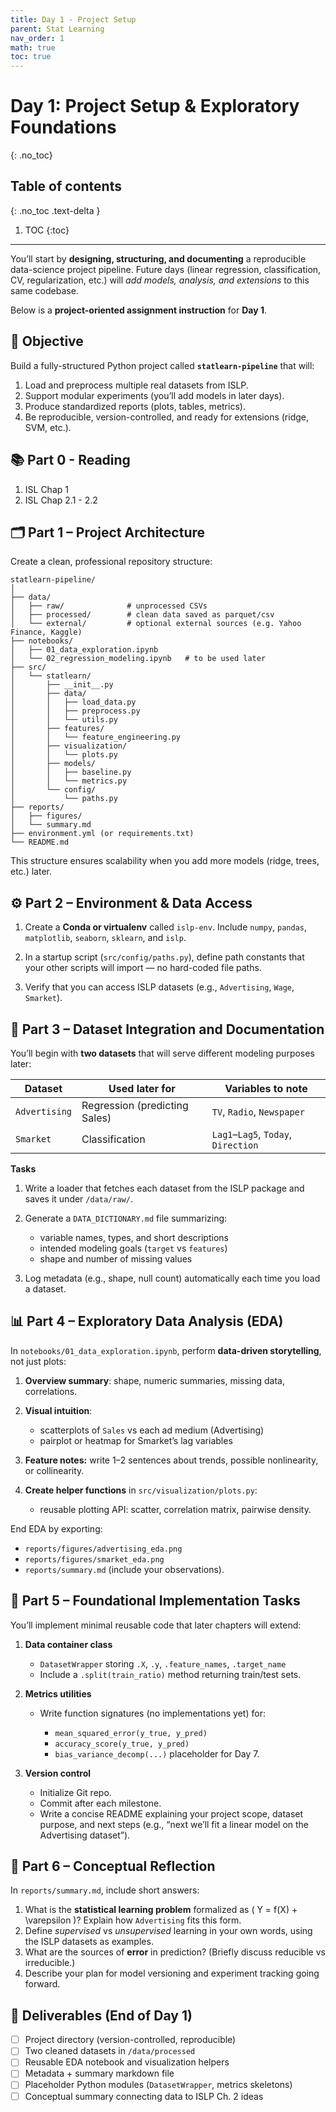 ```yaml
---
title: Day 1 - Project Setup
parent: Stat Learning
nav_order: 1
math: true
toc: true
---
```


# Day 1: Project Setup & Exploratory Foundations
{: .no_toc}

## Table of contents
{: .no_toc .text-delta }

1. TOC
{:toc}

---

You’ll start by **designing, structuring, and documenting** a reproducible data-science project pipeline.
Future days (linear regression, classification, CV, regularization, etc.) will *add models, analysis, and extensions* to this same codebase.

Below is a **project-oriented assignment instruction** for **Day 1**.

## 🎯 Objective

Build a fully-structured Python project called **`statlearn-pipeline`** that will:

1. Load and preprocess multiple real datasets from ISLP.
2. Support modular experiments (you’ll add models in later days).
3. Produce standardized reports (plots, tables, metrics).
4. Be reproducible, version-controlled, and ready for extensions (ridge, SVM, etc.).

## 📚 Part 0 - Reading

1. ISL Chap 1
2. ISL Chap 2.1 - 2.2

## 🗂️ Part 1 – Project Architecture

Create a clean, professional repository structure:

```
statlearn-pipeline/
│
├── data/
│   ├── raw/              # unprocessed CSVs
│   ├── processed/        # clean data saved as parquet/csv
│   └── external/         # optional external sources (e.g. Yahoo Finance, Kaggle)
├── notebooks/
│   ├── 01_data_exploration.ipynb
│   └── 02_regression_modeling.ipynb   # to be used later
├── src/
│   └── statlearn/
│       ├── __init__.py
│       ├── data/
│       │   ├── load_data.py
│       │   ├── preprocess.py
│       │   └── utils.py
│       ├── features/
│       │   └── feature_engineering.py
│       ├── visualization/
│       │   └── plots.py
│       ├── models/
│       │   ├── baseline.py
│       │   └── metrics.py
│       └── config/
│           └── paths.py
├── reports/
│   ├── figures/
│   └── summary.md
├── environment.yml (or requirements.txt)
└── README.md
```

This structure ensures scalability when you add more models (ridge, trees, etc.) later.

## ⚙️ Part 2 – Environment & Data Access

1. Create a **Conda or virtualenv** called `islp-env`.
   Include `numpy`, `pandas`, `matplotlib`, `seaborn`, `sklearn`, and `islp`.

2. In a startup script (`src/config/paths.py`), define path constants that your other scripts will import — no hard-coded file paths.

3. Verify that you can access ISLP datasets (e.g., `Advertising`, `Wage`, `Smarket`).

## 🧩 Part 3 – Dataset Integration and Documentation

You’ll begin with **two datasets** that will serve different modeling purposes later:

| Dataset       | Used later for                | Variables to note                   |
| ------------- | ----------------------------- | ----------------------------------- |
| `Advertising` | Regression (predicting Sales) | `TV`, `Radio`, `Newspaper`          |
| `Smarket`     | Classification                | `Lag1`–`Lag5`, `Today`, `Direction` |

**Tasks**

1. Write a loader that fetches each dataset from the ISLP package and saves it under `/data/raw/`.
2. Generate a `DATA_DICTIONARY.md` file summarizing:

   * variable names, types, and short descriptions
   * intended modeling goals (`target` vs `features`)
   * shape and number of missing values
3. Log metadata (e.g., shape, null count) automatically each time you load a dataset.

## 📊 Part 4 – Exploratory Data Analysis (EDA)

In `notebooks/01_data_exploration.ipynb`, perform **data-driven storytelling**, not just plots:

1. **Overview summary**: shape, numeric summaries, missing data, correlations.
2. **Visual intuition**:

   * scatterplots of `Sales` vs each ad medium (Advertising)
   * pairplot or heatmap for Smarket’s lag variables
3. **Feature notes:** write 1–2 sentences about trends, possible nonlinearity, or collinearity.
4. **Create helper functions** in `src/visualization/plots.py`:

   * reusable plotting API: scatter, correlation matrix, pairwise density.

End EDA by exporting:

* `reports/figures/advertising_eda.png`
* `reports/figures/smarket_eda.png`
* `reports/summary.md` (include your observations).

## 🧮 Part 5 – Foundational Implementation Tasks

You’ll implement minimal reusable code that later chapters will extend:

1. **Data container class**

   * `DatasetWrapper` storing `.X`, `.y`, `.feature_names`, `.target_name`
   * Include a `.split(train_ratio)` method returning train/test sets.

2. **Metrics utilities**

   * Write function signatures (no implementations yet) for:

     * `mean_squared_error(y_true, y_pred)`
     * `accuracy_score(y_true, y_pred)`
     * `bias_variance_decomp(...)` placeholder for Day 7.

3. **Version control**

   * Initialize Git repo.
   * Commit after each milestone.
   * Write a concise README explaining your project scope, dataset purpose, and next steps (e.g., “next we’ll fit a linear model on the Advertising dataset”).

## 🧠 Part 6 – Conceptual Reflection

In `reports/summary.md`, include short answers:

1. What is the **statistical learning problem** formalized as ( Y = f(X) + \varepsilon )?
   Explain how `Advertising` fits this form.
2. Define *supervised* vs *unsupervised* learning in your own words, using the ISLP datasets as examples.
3. What are the sources of **error** in prediction? (Briefly discuss reducible vs irreducible.)
4. Describe your plan for model versioning and experiment tracking going forward.

## 🧱 Deliverables (End of Day 1)

* [ ] Project directory (version-controlled, reproducible)
* [ ] Two cleaned datasets in `/data/processed`
* [ ] Reusable EDA notebook and visualization helpers
* [ ] Metadata + summary markdown file
* [ ] Placeholder Python modules (`DatasetWrapper`, metrics skeletons)
* [ ] Conceptual summary connecting data to ISLP Ch. 2 ideas